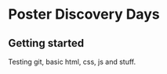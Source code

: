 Poster Discovery Days
====================

Getting started
---------------------

Testing git, basic html, css, js and stuff.



